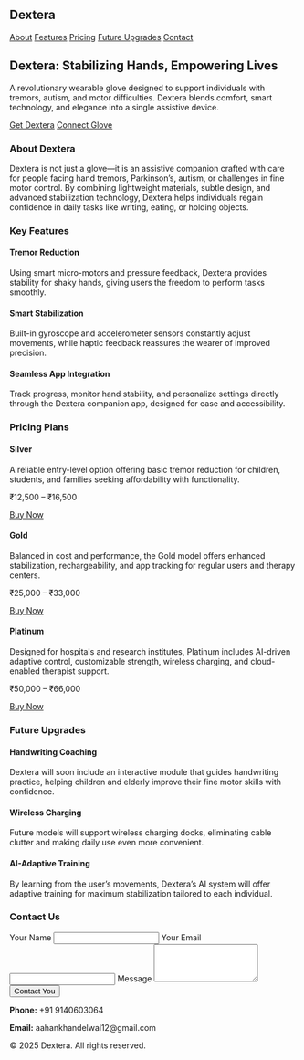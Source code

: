 <!DOCTYPE html>
<html lang="en">
<head>
  <meta charset="UTF-8">
  <meta name="viewport" content="width=device-width, initial-scale=1.0">
  <title>Dextera - Assistive Glove</title>
  <link href="https://cdn.jsdelivr.net/npm/tailwindcss@2.2.19/dist/tailwind.min.css" rel="stylesheet">
  <script src="https://unpkg.com/scrollreveal"></script>
</head>
<body class="bg-gray-100 font-sans text-gray-800">

  <!-- Navbar -->
  <nav class="bg-gray-200 shadow-md fixed w-full z-50">
    <div class="container mx-auto px-6 py-4 flex justify-between items-center">
      <h1 class="text-2xl font-bold text-gray-900">Dextera</h1>
      <div class="space-x-6">
        <a href="#about" class="text-gray-900 hover:text-blue-600">About</a>
        <a href="#features" class="text-gray-900 hover:text-blue-600">Features</a>
        <a href="#pricing" class="text-gray-900 hover:text-blue-600">Pricing</a>
        <a href="#upgrades" class="text-gray-900 hover:text-blue-600">Future Upgrades</a>
        <a href="#contact" class="text-gray-900 hover:text-blue-600">Contact</a>
      </div>
    </div>
  </nav>

  <!-- Hero -->
  <section class="bg-gray-100 text-gray-900 h-screen flex items-center" id="hero">
    <div class="container mx-auto px-6 text-center">
      <h2 class="text-5xl font-bold mb-6">Dextera: Stabilizing Hands, Empowering Lives</h2>
      <p class="text-lg mb-8">A revolutionary wearable glove designed to support individuals with tremors, autism, and motor difficulties. Dextera blends comfort, smart technology, and elegance into a single assistive device.</p>
      <a href="#pricing" class="bg-blue-600 text-white px-6 py-3 rounded-full font-semibold shadow hover:bg-blue-500">Get Dextera</a>
      <a href="#connect" class="ml-4 border border-blue-600 px-6 py-3 rounded-full font-semibold hover:bg-blue-600 hover:text-white">Connect Glove</a>
    </div>
  </section>

  <!-- About -->
  <section id="about" class="py-20 container mx-auto px-6">
    <h3 class="text-3xl font-bold text-center mb-10">About Dextera</h3>
    <p class="text-lg text-center max-w-3xl mx-auto">Dextera is not just a glove—it is an assistive companion crafted with care for people facing hand tremors, Parkinson’s, autism, or challenges in fine motor control. By combining lightweight materials, subtle design, and advanced stabilization technology, Dextera helps individuals regain confidence in daily tasks like writing, eating, or holding objects.</p>
  </section>

  <!-- Features -->
  <section id="features" class="bg-gray-200 py-20">
    <div class="container mx-auto px-6">
      <h3 class="text-3xl font-bold text-center mb-10">Key Features</h3>
      <div class="grid md:grid-cols-3 gap-10 text-center">
        <div class="p-6 bg-white rounded-xl shadow">
          <h4 class="text-xl font-semibold mb-2">Tremor Reduction</h4>
          <p class="text-gray-700">Using smart micro-motors and pressure feedback, Dextera provides stability for shaky hands, giving users the freedom to perform tasks smoothly.</p>
        </div>
        <div class="p-6 bg-white rounded-xl shadow">
          <h4 class="text-xl font-semibold mb-2">Smart Stabilization</h4>
          <p class="text-gray-700">Built-in gyroscope and accelerometer sensors constantly adjust movements, while haptic feedback reassures the wearer of improved precision.</p>
        </div>
        <div class="p-6 bg-white rounded-xl shadow">
          <h4 class="text-xl font-semibold mb-2">Seamless App Integration</h4>
          <p class="text-gray-700">Track progress, monitor hand stability, and personalize settings directly through the Dextera companion app, designed for ease and accessibility.</p>
        </div>
      </div>
    </div>
  </section>

  <!-- Pricing Plans -->
  <section id="pricing" class="py-20 container mx-auto px-6">
    <h3 class="text-3xl font-bold text-center mb-10">Pricing Plans</h3>
    <div class="grid md:grid-cols-3 gap-8">
      <div class="bg-white shadow rounded-xl p-6 text-center">
        <h4 class="text-2xl font-semibold mb-2">Silver</h4>
        <p class="text-gray-700 mb-4">A reliable entry-level option offering basic tremor reduction for children, students, and families seeking affordability with functionality.</p>
        <p class="text-3xl font-bold mb-4">₹12,500 – ₹16,500</p>
        <a href="#contact" class="bg-blue-600 text-white px-6 py-2 rounded-full">Buy Now</a>
      </div>
      <div class="bg-white shadow-lg rounded-xl p-6 text-center border-2 border-blue-600">
        <h4 class="text-2xl font-semibold mb-2">Gold</h4>
        <p class="text-gray-700 mb-4">Balanced in cost and performance, the Gold model offers enhanced stabilization, rechargeability, and app tracking for regular users and therapy centers.</p>
        <p class="text-3xl font-bold mb-4">₹25,000 – ₹33,000</p>
        <a href="#contact" class="bg-blue-600 text-white px-6 py-2 rounded-full">Buy Now</a>
      </div>
      <div class="bg-white shadow rounded-xl p-6 text-center">
        <h4 class="text-2xl font-semibold mb-2">Platinum</h4>
        <p class="text-gray-700 mb-4">Designed for hospitals and research institutes, Platinum includes AI-driven adaptive control, customizable strength, wireless charging, and cloud-enabled therapist support.</p>
        <p class="text-3xl font-bold mb-4">₹50,000 – ₹66,000</p>
        <a href="#contact" class="bg-blue-600 text-white px-6 py-2 rounded-full">Buy Now</a>
      </div>
    </div>
  </section>

  <!-- Future Upgrades -->
  <section id="upgrades" class="bg-gray-200 py-20">
    <div class="container mx-auto px-6 text-center">
      <h3 class="text-3xl font-bold mb-10">Future Upgrades</h3>
      <div class="grid md:grid-cols-3 gap-10">
        <div class="bg-white p-6 rounded-xl shadow">
          <h4 class="text-xl font-semibold mb-2">Handwriting Coaching</h4>
          <p class="text-gray-700">Dextera will soon include an interactive module that guides handwriting practice, helping children and elderly improve their fine motor skills with confidence.</p>
        </div>
        <div class="bg-white p-6 rounded-xl shadow">
          <h4 class="text-xl font-semibold mb-2">Wireless Charging</h4>
          <p class="text-gray-700">Future models will support wireless charging docks, eliminating cable clutter and making daily use even more convenient.</p>
        </div>
        <div class="bg-white p-6 rounded-xl shadow">
          <h4 class="text-xl font-semibold mb-2">AI-Adaptive Training</h4>
          <p class="text-gray-700">By learning from the user’s movements, Dextera’s AI system will offer adaptive training for maximum stabilization tailored to each individual.</p>
        </div>
      </div>
    </div>
  </section>

  <!-- Contact -->
  <section id="contact" class="py-20 container mx-auto px-6">
    <h3 class="text-3xl font-bold text-center mb-10">Contact Us</h3>
    <div class="max-w-2xl mx-auto">
      <form action="https://formspree.io/f/mrbanodg" method="POST" class="bg-white shadow-md rounded-xl p-6">
        <label class="block mb-4">
          <span class="text-gray-700">Your Name</span>
          <input type="text" name="name" class="mt-1 block w-full border-gray-300 rounded-md shadow-sm" required>
        </label>
        <label class="block mb-4">
          <span class="text-gray-700">Your Email</span>
          <input type="email" name="email" class="mt-1 block w-full border-gray-300 rounded-md shadow-sm" required>
        </label>
        <label class="block mb-4">
          <span class="text-gray-700">Message</span>
          <textarea name="message" rows="4" class="mt-1 block w-full border-gray-300 rounded-md shadow-sm" required></textarea>
        </label>
        <button type="submit" class="bg-blue-600 text-white px-6 py-2 rounded-full">Contact You</button>
      </form>
      <div class="text-center mt-6 text-gray-700">
        <p><strong>Phone:</strong> +91 9140603064</p>
        <p><strong>Email:</strong> aahankhandelwal12@gmail.com</p>
      </div>
    </div>
  </section>

  <footer class="bg-gray-900 text-white py-6 text-center">
    <p>&copy; 2025 Dextera. All rights reserved.</p>
  </footer>

  <script>
    ScrollReveal().reveal('section', { delay: 200, distance: '50px', origin: 'bottom', interval: 200 });
  </script>
</body>
</html>
